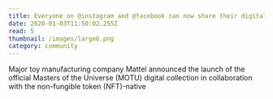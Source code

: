 ```yaml
---
title: Everyone on @instagram and @facebook can now share their digital collectibles in the US, and on In
date: 2020-01-03T11:50:02.255Z
read: 5
thumbnail: /images/large6.png
category: community
---
```


Major toy manufacturing company Mattel announced the launch of the official Masters of the Universe (MOTU) digital collection in collaboration with the non-fungible token (NFT)-native